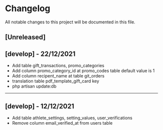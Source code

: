 # Changelog

All notable changes to this project will be documented in this file.

## [Unreleased]

## [develop] - 22/12/2021

- Add table gift_transactions, promo_categories
- Add column promo_category_id at promo_codes table default value is 1
- Add column recipent_name at table git_orders
- translation table pdf_template_gift_card key
- php artisan update:db

----------------------------------------

## [develop] - 12/12/2021
-   Add table athlete_settings, setting_values, user_verifications
-   Remove column email_verified_at from users table
